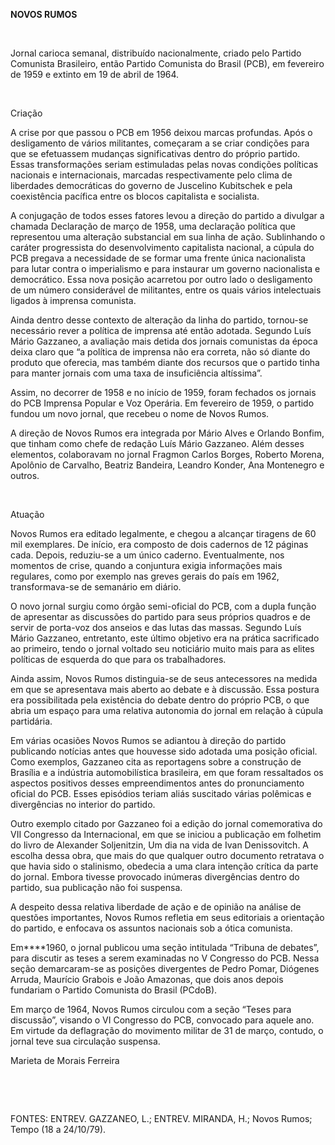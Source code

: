 **NOVOS RUMOS**

 

Jornal carioca semanal, distribuído nacionalmente, criado pelo Partido
Comunista Brasileiro, então Partido Comunista do Brasil (PCB), em
fevereiro de 1959 e extinto em 19 de abril de 1964.

 

Criação

A crise por que passou o PCB em 1956 deixou marcas profundas. Após o
desligamento de vários militantes, começaram a se criar condições para
que se efetuassem mudanças significativas dentro do próprio partido.
Essas transformações seriam estimuladas pelas novas condições políticas
nacionais e internacionais, marcadas respectivamente pelo clima de
liberdades democráticas do governo de Juscelino Kubitschek e pela
coexistência pacífica entre os blocos capitalista e socialista.

A conjugação de todos esses fatores levou a direção do partido a
divulgar a chamada Declaração de março de 1958, uma declaração política
que representou uma alteração substancial em sua linha de ação.
Sublinhando o caráter progressista do desenvolvimento capitalista
nacional, a cúpula do PCB pregava a necessidade de se formar uma frente
única nacionalista para lutar contra o imperialismo e para instaurar um
governo nacionalista e democrático. Essa nova posição acarretou por
outro lado o desligamento de um número considerável de militantes, entre
os quais vários intelectuais ligados à imprensa comunista.

Ainda dentro desse contexto de alteração da linha do partido, tornou-se
necessário rever a política de imprensa até então adotada. Segundo Luís
Mário Gazzaneo, a avaliação mais detida dos jornais comunistas da época
deixa claro que “a política de imprensa não era correta, não só diante
do produto que oferecia, mas também diante dos recursos que o partido
tinha para manter jornais com uma taxa de insuficiência altíssima”.

Assim, no decorrer de 1958 e no início de 1959, foram fechados os
jornais do PCB Imprensa Popular e Voz Operária. Em fevereiro de 1959, o
partido fundou um novo jornal, que recebeu o nome de Novos Rumos.

A direção de Novos Rumos era integrada por Mário Alves e Orlando Bonfim,
que tinham como chefe de redação Luís Mário Gazzaneo. Além desses
elementos, colaboravam no jornal Fragmon Carlos Borges, Roberto Morena,
Apolônio de Carvalho, Beatriz Bandeira, Leandro Konder, Ana Montenegro e
outros.

 

Atuação

Novos Rumos era editado legalmente, e chegou a alcançar tiragens de 60
mil exemplares. De início, era composto de dois cadernos de 12 páginas
cada. Depois, reduziu-se a um único caderno. Eventualmente, nos momentos
de crise, quando a conjuntura exigia informações mais regulares, como
por exemplo nas greves gerais do país em 1962, transformava-se de
semanário em diário.

O novo jornal surgiu como órgão semi-oficial do PCB, com a dupla função
de apresentar as discussões do partido para seus próprios quadros e de
servir de porta-voz dos anseios e das lutas das massas. Segundo Luís
Mário Gazzaneo, entretanto, este último objetivo era na prática
sacrificado ao primeiro, tendo o jornal voltado seu noticiário muito
mais para as elites políticas de esquerda do que para os trabalhadores.

Ainda assim, Novos Rumos distinguia-se de seus antecessores na medida em
que se apresentava mais aberto ao debate e à discussão. Essa postura era
possibilitada pela existência do debate dentro do próprio PCB, o que
abria um espaço para uma relativa autonomia do jornal em relação à
cúpula partidária.

Em várias ocasiões Novos Rumos se adiantou à direção do partido
publicando notícias antes que houvesse sido adotada uma posição oficial.
Como exemplos, Gazzaneo cita as reportagens sobre a construção de
Brasília e a indústria automobilística brasileira, em que foram
ressaltados os aspectos positivos desses empreendimentos antes do
pronunciamento oficial do PCB. Esses episódios teriam aliás suscitado
várias polêmicas e divergências no interior do partido.

Outro exemplo citado por Gazzaneo foi a edição do jornal comemorativa do
VII Congresso da Internacional, em que se iniciou a publicação em
folhetim do livro de Alexander Soljenitzin, Um dia na vida de Ivan
Denissovitch. A escolha dessa obra, que mais do que qualquer outro
documento retratava o que havia sido o stalinismo, obedecia a uma clara
intenção crítica da parte do jornal. Embora tivesse provocado inúmeras
divergências dentro do partido, sua publicação não foi suspensa.

A despeito dessa relativa liberdade de ação e de opinião na análise de
questões importantes, Novos Rumos refletia em seus editoriais a
orientação do partido, e enfocava os assuntos nacionais sob a ótica
comunista.

Em****1960, o jornal publicou uma seção intitulada “Tribuna de debates”,
para discutir as teses a serem examinadas no V Congresso do PCB. Nessa
seção demarcaram-se as posições divergentes de Pedro Pomar, Diógenes
Arruda, Maurício Grabois e João Amazonas, que dois anos depois fundariam
o Partido Comunista do Brasil (PCdoB).

Em março de 1964, Novos Rumos circulou com a seção “Teses para
discussão”, visando o VI Congresso do PCB, convocado para aquele ano. Em
virtude da deflagração do movimento militar de 31 de março, contudo, o
jornal teve sua circulação suspensa.

Marieta de Morais Ferreira

 

 

FONTES: ENTREV. GAZZANEO, L.; ENTREV. MIRANDA, H.; Novos Rumos; Tempo
(18 a 24/10/79).

 

